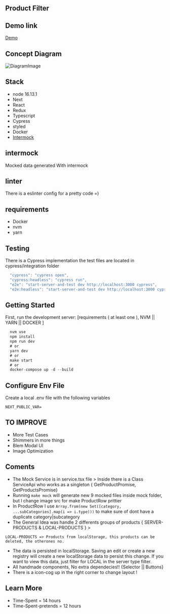 ## Product Filter


## Demo link 
[Demo](https://productfilter.vercel.app/)

## Concept Diagram
![DiagramImage](https://github.com/Joker9090/productfilter/blob/main/public/baseDiagramConcept.pngraw=true)


## Stack
- node 16.13.1
- Next
- React
- Redux
- Typescript
- Cypress
- styled
- Docker
- [Intermock](https://github.com/google/intermock)


## intermock
Mocked data generated With intermock 

## linter
There is a eslinter config for a pretty code =)

## requirements
- Docker
- nvm
- yarn

## Testing
There is a Cypress implementation
the test files are located in cypress/integration folder

```js
  "cypress": "cypress open",
  "cypress:headless": "cypress run",
  "e2e": "start-server-and-test dev http://localhost:3000 cypress",
  "e2e:headless": "start-server-and-test dev http://localhost:3000 cypress:headless"
```

## Getting Started
First, run the development server:
[requirements ( at least one ), NVM || YARN || DOCKER ]
```js
  nvm use  
  npm install
  npm run dev
  # or
  yarn dev
  # or
  make start
  # or
  docker-compose up -d --build
```

## Configure Env File
Create a local .env file with the following variables
```
NEXT_PUBLIC_VAR=
```

## TO IMPROVE
- More Test Cases  
- Shimmers in more things
- Blem Modal UI
- Image Optimization  


## Coments 
- The Mock Service is in service.tsx file > Inside there is a Class ServiceApi who works as a singleton { GetProductPromise, GetProductsPromise} 
- Running `make mock` will generate new 9 mocked files inside mock folder, but I change image src for make ProductRow prittier
- In ProductRow I use `Array.from(new Set([category, ...subCategories].map(i => i.type)))` to make sure of dont have a duplicate category|subcategory
- The General Idea was handle 2 differents groups of products { SERVER-PRODUCTS & LOCAL-PRODUCTS } >
```SERVER-PRODUCTS => Products from endpoint
LOCAL-PRODUCTS => Products from localStorage, this products can be deleted, the otherones no.
```
- The data is persisted in localStorage. Saving an edit or create a new registry will create a new localStorage data to persist this change. If you want to view this data, just filter for LOCAL in the server type filter.
- All handmade components, No extra dependecies!! {Selector || Buttons}
- There is a icon-cog up in the right corner to change layout !

## Learn More
- Time-Spent = 14 hours
- Time-Spent-pretends = 12 hours

